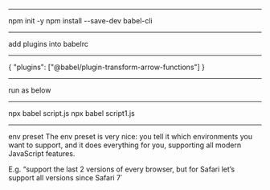 

***
npm init -y
npm install --save-dev babel-cli
***

add plugins into babelrc 

***
{
  "plugins": ["@babel/plugin-transform-arrow-functions"]
}
***

run as below 

***
npx babel script.js
npx babel script1.js
***

env preset
The env preset is very nice: you tell it which environments you want to support, and it does everything for you, supporting all modern JavaScript features.

E.g. “support the last 2 versions of every browser, but for Safari let’s support all versions since Safari 7`



